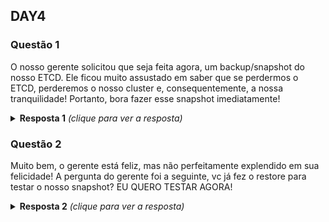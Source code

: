 ## DAY4

### Questão 1
O nosso gerente solicitou que seja feita agora, um backup/snapshot do nosso
ETCD. Ele ficou muito assustado em saber que se perdermos o ETCD, perderemos o
nosso cluster e, consequentemente, a nossa tranquilidade! Portanto, bora fazer
esse snapshot imediatamente!

<details>
  <summary><b>Resposta 1</b> <em>(clique para ver a resposta)</em></summary>

```bash
ssh node-master # Um dos nodes onde o ETCD está em execução.
cd /etc/kubernetes/manifests
cat etcd.yaml
grep etcd kube-apiserver.yaml

# Com essas informaçoes, já podemos criar o nosso snapshot
ETCDCTL_API=3 etcdctl snapshot save snap_do_gerente.db --key /etc/kubernetes/pki/apiserver-etcd-client.key --cacert /etc/kubernetes/pki/etcd/ca.crt --cert /etc/kubernetes/pki/apiserver-etcd-client.crt

```
</details>

### Questão 2
Muito bem, o gerente está feliz, mas não perfeitamente explendido em sua
felicidade! A pergunta do gerente foi a seguinte, vc já fez o restore para
testar o nosso snapshot? EU QUERO TESTAR AGORA!

<details>
  <summary><b>Resposta 2</b> <em>(clique para ver a resposta)</em></summary>
  
```bash
ETCDCTL_API=3 etcdctl snapshot restore snap_do_gerente.db --data-dir /tmp/etcd-test
```
</details>
